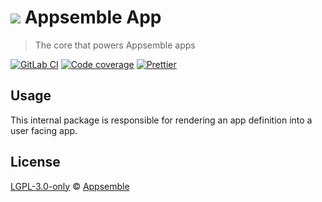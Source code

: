# ![](https://gitlab.com/appsemble/appsemble/-/raw/0.20.29/config/assets/logo.svg) Appsemble App

> The core that powers Appsemble apps

[![GitLab CI](https://gitlab.com/appsemble/appsemble/badges/0.20.29/pipeline.svg)](https://gitlab.com/appsemble/appsemble/-/releases/0.20.29)
[![Code coverage](https://codecov.io/gl/appsemble/appsemble/branch/0.20.29/graph/badge.svg)](https://codecov.io/gl/appsemble/appsemble)
[![Prettier](https://img.shields.io/badge/code_style-prettier-ff69b4.svg)](https://prettier.io)

## Usage

This internal package is responsible for rendering an app definition into a user facing app.

## License

[LGPL-3.0-only](https://gitlab.com/appsemble/appsemble/-/blob/0.20.29/LICENSE.md) ©
[Appsemble](https://appsemble.com)
